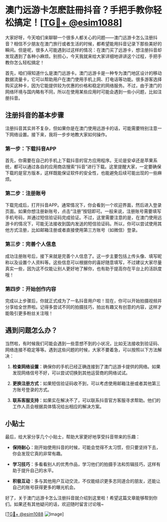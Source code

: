 # 澳门远游卡怎麽註冊抖音？手把手教你轻松搞定！[[TG💪+ @esim1088](https://t.me/s/esim1088)]

大家好呀，今天咱们来聊聊一个很多人都关心的问题——澳门远游卡怎么注册抖音？相信不少朋友在澳门旅行或者生活的时候，都希望能用抖音记录下那些美好的瞬间。但是呢，很多人可能遇到过这样的情况：在澳门买了远游卡，想注册抖音却发现遇到了各种小麻烦。别担心，今天我就来给大家详细地讲讲这个过程，手把手教你怎么轻松搞定！

首先，咱们得知道什么是澳门远游卡。澳门远游卡是一种专为澳门地区设计的移动数据流量卡，它可以帮助用户在澳门使用手机上网、打电话等功能。很多游客选择购买这种卡，因为它能提供较为优惠的价格和稳定的网络服务。不过，由于澳门的网络环境与国内略有不同，所以在使用某些应用时可能会遇到一些小问题，比如注册抖音。

## 注册抖音的基本步骤

注册抖音其实并不复杂，但如果你是在澳门使用远游卡的话，可能需要特别注意一下网络设置。接下来，我将一步步地教大家如何操作。

### 第一步：下载抖音APP

首先，你需要在自己的手机上下载抖音的官方应用程序。无论是安卓还是苹果系统，都可以通过各自的应用商店搜索“抖音”进行下载。这里提醒大家，一定要确保下载的是官方版本，这样既能保证软件的安全性，也能避免后续可能出现的一些麻烦。

### 第二步：注册账号

下载完成后，打开抖音APP。通常情况下，你会看到一个欢迎界面，然后进入登录页面。如果你想注册新账号，点击“注册”按钮即可。一般来说，注册账号需要填写手机号码，并通过短信验证码完成验证。不过，这里需要注意的是，在澳门使用远游卡的情况下，可能无法接收到国内发送的短信验证码。所以，你可以尝试使用其他方式注册，比如邮箱注册或者直接使用第三方账号（如微信）登录。

### 第三步：完善个人信息

成功注册账号后，接下来就是完善个人信息了。这一步主要包括上传头像、填写昵称以及设置个人资料等。这些信息可以根据你的喜好随意填写，不过建议大家尽量真实一些，因为这不仅能让别人更好地了解你，也有助于提高你在平台上的活跃度哦！

### 第四步：开始创作内容

完成以上步骤后，你就正式成为了一名抖音用户啦！现在，你可以开始拍摄视频并分享给全世界啦。记得多尝试不同的拍摄技巧，拍出有趣又有创意的内容，这样才能吸引更多粉丝关注哦！

## 遇到问题怎么办？

当然啦，有时候我们可能会遇到一些意想不到的小状况，比如无法接收到验证码、网络连接不稳定等等。遇到这些问题的时候，大家不要着急，可以按照以下方法解决：

1. **检查网络设置**：确保你的手机已经正确连接到了澳门远游卡提供的网络。如果发现网络信号不好，可以尝试切换到其他运营商的网络试试。
   
2. **更换注册方式**：如果短信验证码收不到，可以考虑使用邮箱注册或者其他第三方账号登录的方式。

3. **联系客服支持**：如果实在解决不了，可以联系抖音官方客服寻求帮助。他们的工作人员会根据具体情况给出相应的解决方案。

## 小贴士

最后，给大家分享几个小贴士，帮助大家更好地享受抖音带来的乐趣：

- **保持耐心**：刚开始使用抖音的时候，可能会觉得不太习惯，但只要坚持下去，你会发现它真的非常有趣。
  
- **学习技巧**：多看看别人的优秀作品，学习他们的拍摄手法和剪辑技巧，这样有助于提升自己的水平。

- **积极互动**：多与其他用户互动交流，不仅能结识更多志同道合的朋友，还能让自己的账号获得更多的曝光机会。

好了，关于澳门远游卡怎么注册抖音就介绍到这里啦！希望这篇文章能够帮到你们。如果还有其他疑问的话，欢迎随时留言讨论哦~

[[TG💪+ @esim1088](https://t.me/s/esim1088) ![Image](https://i.postimg.cc/4NQfJmqS/Snipaste-2025-05-13-00-14-12.png)]